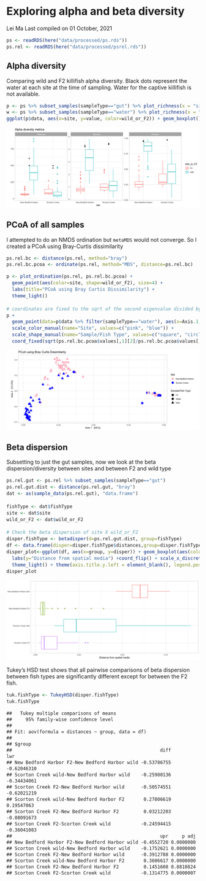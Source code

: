 Exploring alpha and beta diversity
================
Lei Ma
Last compiled on 01 October, 2021

``` r
ps <- readRDS(here("data/processed/ps.rds"))
ps.rel <- readRDS(here("data/processed/psrel.rds"))
```

## Alpha diversity

Comparing wild and F2 killifish alpha diversity. Black dots represent
the water at each site at the time of sampling. Water for the captive
killifish is not available.

``` r
p <- ps %>% subset_samples(sampleType=="gut") %>% plot_richness(x = "site", measures=c("Observed","Shannon","Simpson"))
w <- ps %>% subset_samples(sampleType=="water") %>% plot_richness(x = "site", measures=c("Observed","Shannon","Simpson"))
ggplot(p$data, aes(x=site, y=value, color=wild_or_F2)) + geom_boxplot() + geom_point(data=w$data, aes(x=site, y=value), color="black") + facet_wrap(~variable, scales="free_y") + theme_light() + labs(title="Alpha diversity metrics", y="")
```

![](2_Diversity_files/figure-gfm/alpha-1.png)<!-- -->

## PCoA of all samples

I attempted to do an NMDS ordination but `metaMDS` would not converge.
So I created a PCoA using Bray-Curtis dissimilarity

``` r
ps.rel.bc <- distance(ps.rel, method="bray")
ps.rel.bc.pcoa <- ordinate(ps.rel, method="MDS", distance=ps.rel.bc)
```

``` r
p <- plot_ordination(ps.rel, ps.rel.bc.pcoa) + 
  geom_point(aes(color=site, shape=wild_or_F2), size=4) +
  labs(title="PCoA using Bray Curtis Dissimilarity") +
  theme_light()

# coordinates are fixed to the sqrt of the second eigenvalue divided by the first eigenvalue
p + 
  geom_point(data=p$data %>% filter(sampleType=="water"), aes(x=Axis.1, y=Axis.2, color=site), shape="circle", size=4) + 
  scale_color_manual(name="Site", values=c("pink", "blue")) +
  scale_shape_manual(name="Sample/Fish Type", values=c("square", "circle", "triangle"),labels=c("F2", "Water", "Wild")) +
  coord_fixed(sqrt(ps.rel.bc.pcoa$values[,1][2]/ps.rel.bc.pcoa$values[,1][1]))
```

![](2_Diversity_files/figure-gfm/pcoa%20plot-1.png)<!-- -->

## Beta dispersion

Subsetting to just the gut samples, now we look at the beta
dispersion/diversity between sites and between F2 and wild type

``` r
ps.rel.gut <- ps.rel %>% subset_samples(sampleType=="gut")
ps.rel.gut.dist <- distance(ps.rel.gut, "bray")
dat <- as(sample_data(ps.rel.gut), "data.frame")

fishType <- dat$fishType
site <- dat$site
wild_or_F2 <- dat$wild_or_F2

# Check the beta dispersion of site X wild_or_F2
disper.fishType <- betadisper(d=ps.rel.gut.dist, group=fishType)
df <- data.frame(disper=disper.fishType$distances,group=disper.fishType$group)
disper_plot<-ggplot(df, aes(x=group, y=disper)) + geom_boxplot(aes(color=group)) + 
  labs(y="Distance from spatial media") +coord_flip() + scale_x_discrete(limits=rev) + 
  theme_light() + theme(axis.title.y.left = element_blank(), legend.position = "none")
disper_plot
```

![](2_Diversity_files/figure-gfm/beta%20dispersion-1.png)<!-- -->

Tukey’s HSD test shows that all pairwise comparisons of beta dispersion
between fish types are significantly different except for between the F2
fish.

``` r
tuk.fishType <- TukeyHSD(disper.fishType)
tuk.fishType
```

    ##   Tukey multiple comparisons of means
    ##     95% family-wise confidence level
    ## 
    ## Fit: aov(formula = distances ~ group, data = df)
    ## 
    ## $group
    ##                                                      diff         lwr
    ## New Bedford Harbor F2-New Bedford Harbor wild -0.53786755 -0.62046310
    ## Scorton Creek wild-New Bedford Harbor wild    -0.25980136 -0.34434061
    ## Scorton Creek F2-New Bedford Harbor wild      -0.50574551 -0.62021219
    ## Scorton Creek wild-New Bedford Harbor F2       0.27806619  0.19547063
    ## Scorton Creek F2-New Bedford Harbor F2         0.03212203 -0.08091673
    ## Scorton Creek F2-Scorton Creek wild           -0.24594415 -0.36041083
    ##                                                      upr     p adj
    ## New Bedford Harbor F2-New Bedford Harbor wild -0.4552720 0.0000000
    ## Scorton Creek wild-New Bedford Harbor wild    -0.1752621 0.0000000
    ## Scorton Creek F2-New Bedford Harbor wild      -0.3912788 0.0000000
    ## Scorton Creek wild-New Bedford Harbor F2       0.3606617 0.0000000
    ## Scorton Creek F2-New Bedford Harbor F2         0.1451608 0.8810824
    ## Scorton Creek F2-Scorton Creek wild           -0.1314775 0.0000007
